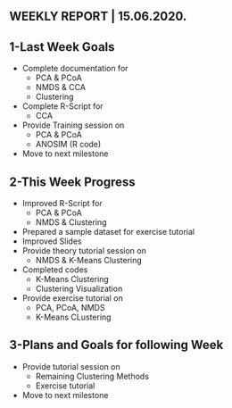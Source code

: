 ## WEEKLY REPORT | 15.06.2020.

## 1-Last Week Goals 
* Complete documentation for 
  * PCA & PCoA
  * NMDS & CCA
  * Clustering
* Complete R-Script for 
  * CCA
* Provide Training session on 
  * PCA & PCoA
  * ANOSIM (R code)
* Move to next milestone 
 

## 2-This Week Progress
* Improved R-Script for
  * PCA & PCoA
  * NMDS & Clustering
* Prepared a sample dataset for exercise tutorial
* Improved Slides
* Provide theory tutorial session on 
  * NMDS & K-Means Clustering
* Completed codes
  * K-Means Clustering
  * Clustering Visualization
* Provide exercise tutorial on
  * PCA, PCoA, NMDS
  * K-Means CLustering

## 3-Plans and Goals for following Week
* Provide tutorial session on 
  * Remaining Clustering Methods
  * Exercise tutorial 
* Move to next milestone

